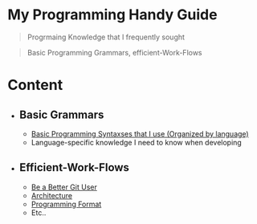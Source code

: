 # My Programming Handy Guide

> Progrmaing Knowledge that I frequently sought

> Basic Programming Grammars, efficient-Work-Flows


# Content
- ## Basic Grammars
    - [Basic Programming Syntaxses that I use
(Organized by language)](./Bassic-Programming-Syntaxes/Basic-Programming-Syntaxes.md)
    - Language-specific knowledge I need to know when developing
    

- ## Efficient-Work-Flows
    - [Be a Better Git User](./Efficient-Work-Flows/Be-Better-Git-User/Description.md)
    - [Architecture](./Efficient-Work-Flows/Architecture/Architecture-Description.md)
    - [Programming Format](./Efficient-Work-Flows/Programming-Format/Programming-Format.md)
    - Etc..

[](./Bassic-Programming-Syntaxes/Basic-Programming-Syntaxes.md)



